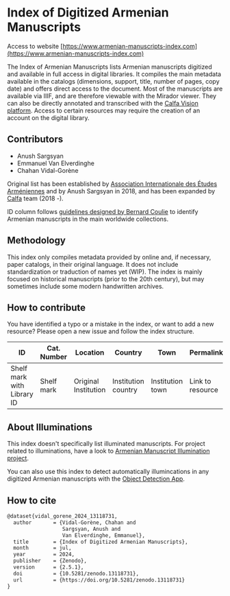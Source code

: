 # Index of Digitized Armenian Manuscripts

Access to website [https://www.armenian-manuscripts-index.com](https://www.armenian-manuscripts-index.com)

The Index of Armenian Manuscripts lists Armenian manuscripts digitized and available in full access in digital libraries. It compiles the main metadata available in the catalogs (dimensions, support, title, number of pages, copy date) and offers direct access to the document. Most of the manuscripts are available via IIIF, and are therefore viewable with the Mirador viewer. They can also be directly annotated and transcribed with the [Calfa Vision platform](https://vision.calfa.fr).
Access to certain resources may require the creation of an account on the digital library.

## Contributors

* Anush Sargsyan
* Emmanuel Van Elverdinghe
* Chahan Vidal-Gorène

Original list has been established by [Association Internationale des Études Arméniennes](https://sites.uclouvain.be/aiea/wp-content/uploads/2014/03/AIEA_Newsletter_54-compressed.pdf) and by Anush Sargsyan in 2018, and has been expanded by [Calfa](https://calfa.fr) team (2018 -).

ID column follows [guidelines designed by Bernard Coulie](https://sites.uclouvain.be/aiea/wp-content/uploads/2021/07/10_List-of-acronyms.pdf) to identify Armenian manuscripts in the main worldwide collections.

## Methodology

This index only compiles metadata provided by online and, if necessary, paper catalogs, in their original language. It does not include standardization or traduction of names yet (WIP). The index is mainly focused on historical manuscripts (prior to the 20th century), but may sometimes include some modern handwritten archives.

## How to contribute

You have identified a typo or a mistake in the index, or want to add a new resource? Please open a new issue and follow the index structure.

| ID                         | Cat. Number | Location             | Country             | Town             | Permalink        | Digital Library      | Support    | Pages                    | Date | Size | Title                     | Note           |
|----------------------------|-------------|----------------------|---------------------|------------------|------------------|----------------------|------------|--------------------------|------|------|---------------------------|----------------|
| Shelf mark with Library ID | Shelf mark  | Original Institution | Institution country | Institution town | Link to resource | Digital Library name | e.g. Paper | Number of pages / folios | Date | Size | Original title in catalog | e.g.incomplete |

## About Illuminations

This index doesn't specifically list illuminated manuscripts. For project related to illuminations, have a look to [Armenian Manuscript Illumination project]( https://armenoids.com).

You can also use this index to detect automatically illumincations in any digitized Armenian manuscripts with the [Object Detection App](https://calfa.fr/object-detection/manuscripts).

## How to cite

```latex
@dataset{vidal_gorene_2024_13118731,
  author       = {Vidal-Gorène, Chahan and
                  Sargsyan, Anush and
                  Van Elverdinghe, Emmanuel},
  title        = {Index of Digitized Armenian Manuscripts},
  month        = jul,
  year         = 2024,
  publisher    = {Zenodo},
  version      = {2.5.1},
  doi          = {10.5281/zenodo.13118731},
  url          = {https://doi.org/10.5281/zenodo.13118731}
}